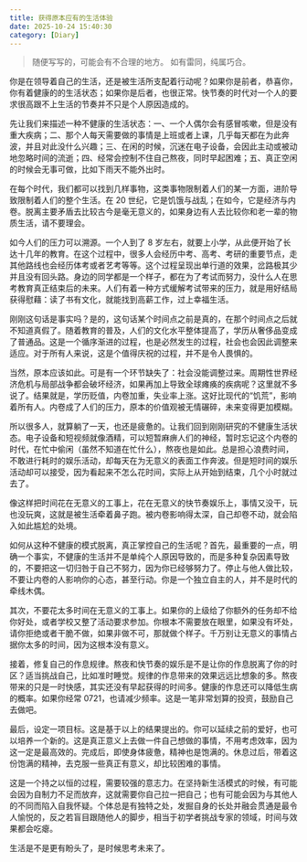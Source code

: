 ```yaml
---
title: 获得原本应有的生活体验
date: 2025-10-24 15:40:30
category: [Diary]
---
```


> 随便写写的，可能会有不合理的地方。
> 如有雷同，纯属巧合。

你是在领导着自己的生活，还是被生活所支配着行动呢？如果你是前者，恭喜你，你有着健康的的生活状态；如果你是后者，也很正常。快节奏的时代对一个人的要求很高跟不上生活的节奏并不只是个人原因造成的。

先让我们来描述一种不健康的生活状态：一、一个人偶尔会有感冒咳嗽，但是没有重大疾病；二、那个人每天需要做的事情是上班或者上课，几乎每天都在为此奔波，并且对此没什么兴趣；三、在闲的时候，沉迷在电子设备，会因此主动或被动地忽略时间的流逝；四、经常会控制不住自己熬夜，同时早起困难；五、真正空闲的时候会无事可做，比如下雨天不能外出时。

在每个时代，我们都可以找到几样事物，这类事物限制着人们的某一方面，进阶导致限制着人们的整个生活。在 20 世纪，它是饥饿与战乱；在如今，它是经济与内卷。脱离主要矛盾去比较古今是毫无意义的，如果身边有人去比较你和老一辈的物质生活，请不要理会。

如今人们的压力可以溯源。一个人到了 8 岁左右，就要上小学，从此便开始了长达十几年的教育。在这个过程中，很多人会经历中考、高考、考研的重要节点，走其他路线也会经历体考或者艺考等等。这个过程呈现出单行道的效果，岔路极其少并且没有回头路。身边的同学都是一个样子，都在为了考试而努力，没什么人在思考教育真正结束后的未来。人们有着一种方式缓解考试带来的压力，就是用好结局获得慰藉：读了书有文化，就能找到高薪工作，过上幸福生活。

刚刚这句话是事实吗？是的，这句话某个时间点之前是真的，在那个时间点之后就不知道真假了。随着教育的普及，人们的文化水平整体提高了，学历从奢侈品变成了普通品。这是一个循序渐进的过程，也是必然发生的过程，社会也会因此调整来适应。对于所有人来说，这是个值得庆祝的过程，并不是令人畏惧的。

当然，原本应该如此。可是有一个环节缺失了：社会没能调整过来。周期性世界经济危机与局部战争都会破坏经济，如果再加上导致全球瘫痪的疾病呢？这里就不多说了。结果就是，学历贬值，内卷加重，失业率上涨。这好比现代的“饥荒”，影响着所有人。内卷成了人们的压力，原本的价值观被无情碾碎，未来变得更加模糊。

所以很多人，就算躺了一天，也还是疲惫的。让我们回到刚刚研究的不健康生活状态。电子设备和短视频就像酒精，可以短暂麻痹人们的神经，暂时忘记这个内卷的时代，在忙中偷闲（虽然不知道在忙什么），熬夜也是如此。总是担心浪费时间，不敢进行耗时的娱乐活动，却每天在为无意义的表面工作奔波。但是短时间的娱乐活动却可以接受，因为看起来不怎么花时间，实际上从开始到结束，几个小时就过去了。

像这样把时间花在无意义的工事上，花在无意义的快节奏娱乐上，事情又没干，玩也没玩爽，这就是被生活牵着鼻子跑。被内卷影响得太深，自己却卷不动，就会陷入如此尴尬的处境。

如何从这种不健康的模式脱离，真正掌控自己的生活呢？首先，最重要的一点，明确一个事实，不健康的生活并不是单纯个人原因导致的，而是多种复杂因素导致的，不要把这一切归咎于自己不努力，因为你已经够努力了。停止与他人做比较，不要让内卷的人影响你的心态，甚至行动。你是一个独立自主的人，并不是时代的牵线木偶。

其次，不要花太多时间在无意义的工事上。如果你的上级给了你额外的任务却不给你好处，或者学校又整了活动要求参加。你根本不需要放在眼里，如果没有坏处，请你拒绝或者干脆不做，如果非做不可，那就做个样子。千万别让无意义的事情占据你太多的时间，因为这根本没有意义。

接着，修复自己的作息规律。熬夜和快节奏的娱乐是不是让你的作息脱离了你的时区？适当挑战自己，比如准时睡觉。规律的作息带来的效果远远比想象的多。熬夜带来的只是一时快感，其实还没有早起获得的时间多。健康的作息还可以降低生病的概率。如果你经常 0721，也请减少频率。这是一笔非常划算的投资，鼓励自己去做吧。

最后，设定一项目标。这是基于以上的结果提出的。你可以延续之前的爱好，也可以培养一个新的。这是真正意义上去做一件自己想做的事情，不用考虑效率，因为这一定是最高效的。完成后，即使身体疲惫，精神也是饱满的。休息过后，带着这份饱满的精神，去克服一些真正有意义，却比较困难的事情。

这是一个持之以恒的过程，需要较强的意志力。在坚持新生活模式的时候，有可能会因为自制力不足而放弃，这就需要你自己拉一把自己；也有可能会因为与其他人的不同而陷入自我怀疑。个体总是有独特之处，发掘自身的长处并融会贯通是最令人愉悦的，反之若盲目跟随他人的脚步，相当于初学者挑战专家的领域，时间与效果都会吃瘪。

生活是不是更有盼头了，是时候思考未来了。
